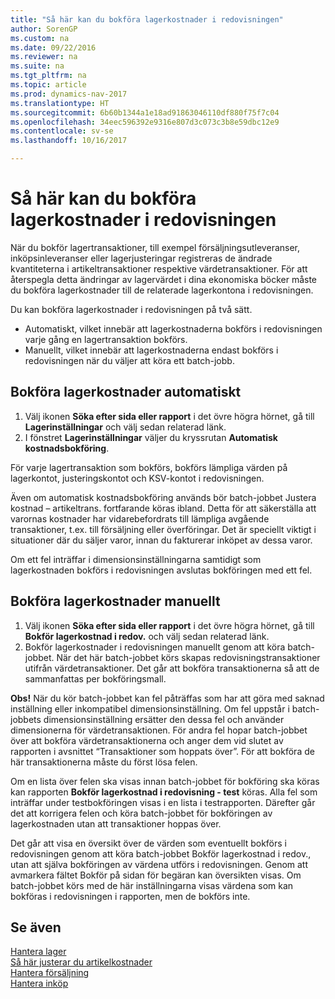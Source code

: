 ```yaml
---
title: "Så här kan du bokföra lagerkostnader i redovisningen"
author: SorenGP
ms.custom: na
ms.date: 09/22/2016
ms.reviewer: na
ms.suite: na
ms.tgt_pltfrm: na
ms.topic: article
ms.prod: dynamics-nav-2017
ms.translationtype: HT
ms.sourcegitcommit: 6b60b1344a1e18ad91863046110df880f75f7c04
ms.openlocfilehash: 34eec596392e9316e807d3c073c3b8e59dbc12e9
ms.contentlocale: sv-se
ms.lasthandoff: 10/16/2017

---
```


# <a name="how-to-post-inventory-costs-to-the-general-ledger"></a>Så här kan du bokföra lagerkostnader i redovisningen   
När du bokför lagertransaktioner, till exempel försäljningsutleveranser, inköpsinleveranser eller lagerjusteringar registreras de ändrade kvantiteterna i artikeltransaktioner respektive värdetransaktioner. För att återspegla detta ändringar av lagervärdet i dina ekonomiska böcker måste du bokföra lagerkostnader till de relaterade lagerkontona i redovisningen.

Du kan bokföra lagerkostnader i redovisningen på två sätt.

- Automatiskt, vilket innebär att lagerkostnaderna bokförs i redovisningen varje gång en lagertransaktion bokförs.
- Manuellt, vilket innebär att lagerkostnaderna endast bokförs i redovisningen när du väljer att köra ett batch-jobb.


## <a name="to-post-inventory-costs-automatically"></a>Bokföra lagerkostnader automatiskt
1. Välj ikonen **Söka efter sida eller rapport** i det övre högra hörnet, gå till **Lagerinställningar** och välj sedan relaterad länk.
2. I fönstret **Lagerinställningar** väljer du kryssrutan **Automatisk kostnadsbokföring**.

För varje lagertransaktion som bokförs, bokförs lämpliga värden på lagerkontot, justeringskontot och KSV-kontot i redovisningen.

Även om automatisk kostnadsbokföring används bör batch-jobbet Justera kostnad – artikeltrans. fortfarande köras ibland. Detta för att säkerställa att varornas kostnader har vidarebefordrats till lämpliga avgående transaktioner, t.ex. till försäljning eller överföringar. Det är speciellt viktigt i situationer där du säljer varor, innan du fakturerar inköpet av dessa varor.

Om ett fel inträffar i dimensionsinställningarna samtidigt som lagerkostnaden bokförs i redovisningen avslutas bokföringen med ett fel.

## <a name="to-post-inventory-costs-manually"></a>Bokföra lagerkostnader manuellt
1. Välj ikonen **Söka efter sida eller rapport** i det övre högra hörnet, gå till **Bokför lagerkostnad i redov.** och välj sedan relaterad länk.
2. Bokför lagerkostnader i redovisningen manuellt genom att köra batch-jobbet. När det här batch-jobbet körs skapas redovisningstransaktioner utifrån värdetransaktioner. Det går att bokföra transaktionerna så att de sammanfattas per bokföringsmall.

**Obs!** När du kör batch-jobbet kan fel påträffas som har att göra med saknad inställning eller inkompatibel dimensionsinställning. Om fel uppstår i batch-jobbets dimensionsinställning ersätter den dessa fel och använder dimensionerna för värdetransaktionen. För andra fel hopar batch-jobbet över att bokföra värdetransaktionerna och anger dem vid slutet av rapporten i avsnittet “Transaktioner som hoppats över”. För att bokföra de här transaktionerna måste du först lösa felen.

Om en lista över felen ska visas innan batch-jobbet för bokföring ska köras kan rapporten **Bokför lagerkostnad i redovisning - test** köras. Alla fel som inträffar under testbokföringen visas i en lista i testrapporten. Därefter går det att korrigera felen och köra batch-jobbet för bokföringen av lagerkostnaden utan att transaktioner hoppas över.

Det går att visa en översikt över de värden som eventuellt bokförs i redovisningen genom att köra batch-jobbet Bokför lagerkostnad i redov., utan att själva bokföringen av värdena utförs i redovisningen. Genom att avmarkera fältet Bokför på sidan för begäran kan översikten visas. Om batch-jobbet körs med de här inställningarna visas värdena som kan bokföras i redovisningen i rapporten, men de bokförs inte.

## <a name="see-also"></a>Se även
[Hantera lager](inventory-manage-inventory.md)    
[Så här justerar du artikelkostnader](inventory-how-adjust-item-costs.md)  
[Hantera försäljning](sales-manage-sales.md)  
[Hantera inköp](purchasing-manage-purchasing.md)

